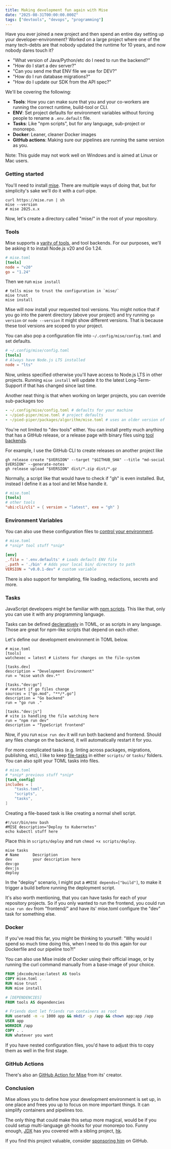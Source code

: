 ```yaml
---
title: Making development fun again with Mise
date: "2025-08-31T00:00:00.000Z"
tags: ["devtools", "devops", "programming"]
---
```


Have you ever joined a new project and then spend an entire day setting up your developer-environment? Worked on a large project where one of the many tech-debts are that nobody updated the runtime for 10 years, and now nobody dares touch it?

- "What version of Java/Python/etc do I need to run the backend?"
- "How do I start a dev server?"
- "Can you send me that ENV file we use for DEV?"
- "How do I run database migrations?"
- "How do I update our SDK from the API spec?"

We'll be covering the following:

- **Tools**: How you can make sure that you and your co-workers are running the correct runtime, build-tool or CLI.
- **ENV**: Set project defaults for environment variables without forcing people to rename a `.env.default` file.
- **Tasks**: Like "npm scripts", but for any language, sub-project or monorepo.
- **Docker**: Leaner, cleaner Docker images
- **GitHub actions**: Making sure our pipelines are running the same version as you.

Note: This guide may not work well on Windows and is aimed at Linux or Mac users.

### Getting started

You'll need to install [mise](https://mise.jdx.dev). There are multiple ways of doing that, but for simplicity's sake we'll do it with a curl-pipe.

```shell
curl https://mise.run | sh
mise --version
# mise 2025.x.x
```

Now, let's create a directory called "mise/" in the root of your repository.

### Tools

Mise supports a [varity of tools](https://mise.jdx.dev/dev-tools/), and tool backends. For our purposes, we'll be asking it to install Node.js v20 and Go 1.24.

```toml
# mise.toml
[tools]
node = "v20"
go = "1.24"
```

Then we run `mise install`

```shell
# tells mise to trust the configuration in `mise/`
mise trust
mise install
```

Mise will now install your requested tool versions. You might notice that if you go into the parent directory (above your project) and try running `go version` or `node --version` it might show different versions. That is because these tool versions are scoped to your project.

You can also pop a configuration file into `~/.config/mise/config.toml` and set defaults.

```toml
# ~/.config/mise/config.toml
[tools]
# Always have Node.js LTS installed
node = "lts"
```

Now, unless specified otherwise you'll have access to Node.js LTS in other projects. Running `mise install` will update it to the latest Long-Term-Support if that has changed since last time.

Another neat thing is that when working on larger projects, you can override sub-packages too

```yaml
- ~/.config/mise/config.toml # defaults for your machine
- ~/pied-piper/mise.toml # project defaults
- ~/pied-piper/packages/algorithm/mise.toml # uses an older version of python
```

You're not limited to "dev tools" either. You can install pretty much anything that has a GitHub release, or a release page with binary files using [tool backends](https://mise.jdx.dev/dev-tools/backends/).

For example, I use the GitHub CLI to create releases on another project like

```shell
gh release create "$VERSION" --target "$GITHUB_SHA" --title "md-social $VERSION" --generate-notes
gh release upload "$VERSION" dist/*.zip dist/*.gz
```

Normally, a script like that would have to check if "gh" is even installed. But, instead I define it as a tool and let Mise handle it.

```toml
# mise.toml
[tools]
# other tools
"ubi:cli/cli" = { version = "latest", exe = "gh" }
```

### Environment Variables

You can also use these configuration files to [control your environment](https://mise.jdx.dev/environments/).

```toml
# mise.toml
# *snip* tool stuff *snip*

[env]
_.file = '.env.defaults' # Loads default ENV file
_.path = './bin' # Adds your local bin/ directory to path
VERSION = "v0.0.1-dev" # custom variable
```

There is also support for templating, file loading, redactions, secrets and more.

### Tasks

JavaScript developers might be familiar with [npm scripts](https://docs.npmjs.com/cli/v8/using-npm/scripts?v=true). This like that, only you can use it with any programming language.

Tasks can be defined [decleratively](https://mise.jdx.dev/tasks/#tasks-in-mise-toml-files) in TOML, or as scripts in any language. Those are great for npm-like scripts that depend on each other.

Let's define our development environment in TOML below.

```
# mise.toml
[tools]
watchexec = latest # Listens for changes on the file-system

[tasks.dev]
description = "Development Environment"
run = "mise watch dev.*"

[tasks."dev:go"]
# restart if go files change
sources = ["go.mod", "**/*.go"]
description = "Go backend"
run = "go run ."

[tasks."dev:js"]
# vite is handling the file watching here
run = "npm run dev"
description = "TypeScript frontend"
```

Now, if you run `mise run dev` it will run both backend and frontend. Should any files change on the backend, it will automatically restart it for you.

For more complicated tasks (e.g. linting across packages, migrations, publishing, etc), I like to keep [file-tasks](https://mise.jdx.dev/tasks/file-tasks.html) in either `scripts/` or `tasks/` folders. You can also split your TOML tasks into files.

```toml
# mise.toml
# *snip* previous stuff *snip*
[task_config]
includes = [
    "tasks.toml",
    "scripts",
    "tasks",
]
```

Creating a file-based task is like creating a normal shell script.

```shell
#!/usr/bin/env bash
#MISE description="Deploy to Kubernetes"
echo kubectl stuff here
```

Place this in `scripts/deploy` and run `chmod +x scripts/deploy`.

```shell
mise tasks
# Name      Description
dev         your description here
dev:go
dev:js
deploy
```

In the "deploy" scenario, I might put a `#MISE depends=["build"]`, to make it trigger a build before running the deployment script.

It's also worth mentioning, that you can have tasks for each of your repository projects. So if you only wanted to run the frontend, you could run `mise run dev` from "frontend/" and have its' mise.toml configure the "dev" task for something else.

### Docker

If you've read this far, you might be thinking to yourself: "Why would I spend so much time doing this, when I need to do this again for our Dockerfile and our pipeline too?!"

You can also use Mise inside of Docker using their official image, or by running the curl command manually from a base-image of your choice.

```dockerfile
FROM jdxcode/mise:latest AS tools
COPY mise.toml .
RUN mise trust
RUN mise install

# [DEPENDENCIES]
FROM tools AS dependencies

# Friends dont let friends run containers as root
RUN useradd -m -u 1000 app && mkdir -p /app && chown app:app /app
USER app
WORKDIR /app
COPY . .
RUN whatever you want
```

If you have nested configuration files, you'd have to adjust this to copy them as well in the first stage.

### GitHub Actions

There's also an [GitHub Action for Mise](https://github.com/jdx/mise-action) from its' creator.

### Conclusion

Mise allows you to define how your development environment is set up, in one place and frees you up to focus on more important things. It can simplify containers and pipelines too.

The only thing that could make this setup more magical, would be if you could setup multi-language git-hooks for your monorepo too. Funny enough, [JDX](https://github.com/jdx) has you covered with a sibling project, [hk](https://github.com/jdx/hk).

If you find this project valuable, consider [sponsoring him](https://github.com/sponsors/jdx) on GitHub.
